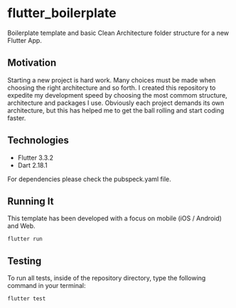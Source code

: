 # flutter_boilerplate

Boilerplate template and basic Clean Architecture folder structure for a new Flutter App.

## Motivation

Starting a new project is hard work. Many choices must be made when choosing the right architecture and so forth. I created this repository to expedite my development speed by choosing the most commom structure, architecture and packages I use. Obviously each project demands its own architecture, but this has helped me to get the ball rolling and start coding faster. 

## Technologies

- Flutter 3.3.2
- Dart 2.18.1

For dependencies please check the pubspeck.yaml file.

## Running It

This template has been developed with a focus on mobile (iOS / Android) and Web.

```
flutter run
```

## Testing

To run all tests, inside of the repository directory, type the following command in your terminal:

```
flutter test
```

